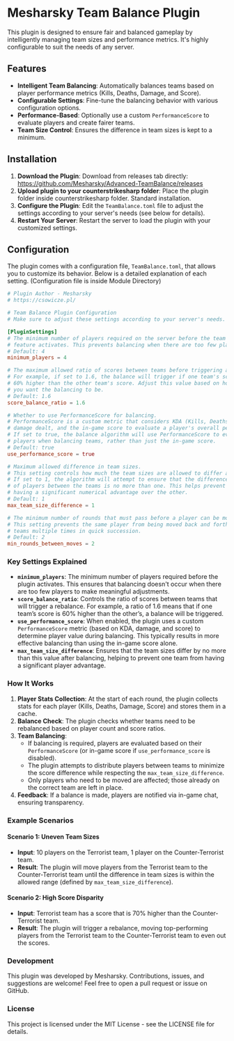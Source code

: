 # Mesharsky Team Balance Plugin

This plugin is designed to ensure fair and balanced gameplay by intelligently managing team sizes and performance metrics. It's highly configurable to suit the needs of any server.

## Features

- **Intelligent Team Balancing**: Automatically balances teams based on player performance metrics (Kills, Deaths, Damage, and Score).
- **Configurable Settings**: Fine-tune the balancing behavior with various configuration options.
- **Performance-Based**: Optionally use a custom `PerformanceScore` to evaluate players and create fairer teams.
- **Team Size Control**: Ensures the difference in team sizes is kept to a minimum.

## Installation

1. **Download the Plugin**: Download from releases tab directly: https://github.com/Mesharsky/Advanced-TeamBalance/releases
2. **Upload plugin to your counterstrikesharp folder**: Place the plugin folder inside counterstrikesharp folder. Standard installation.
3. **Configure the Plugin**: Edit the `TeamBalance.toml` file to adjust the settings according to your server's needs (see below for details).
4. **Restart Your Server**: Restart the server to load the plugin with your customized settings.

## Configuration

The plugin comes with a configuration file, `TeamBalance.toml`, that allows you to customize its behavior. Below is a detailed explanation of each setting. (Configuration file is inside Module Directory)

```toml
# Plugin Author - Mesharsky
# https://csowicze.pl/

# Team Balance Plugin Configuration
# Make sure to adjust these settings according to your server's needs.

[PluginSettings]
# The minimum number of players required on the server before the team balance
# feature activates. This prevents balancing when there are too few players.
# Default: 4
minimum_players = 4

# The maximum allowed ratio of scores between teams before triggering a balance.
# For example, if set to 1.6, the balance will trigger if one team's score is
# 60% higher than the other team's score. Adjust this value based on how strict
# you want the balancing to be.
# Default: 1.6
score_balance_ratio = 1.6

# Whether to use PerformanceScore for balancing.
# PerformanceScore is a custom metric that considers KDA (Kills, Deaths, Assists),
# damage dealt, and the in-game score to evaluate a player's overall performance.
# If set to true, the balance algorithm will use PerformanceScore to evaluate 
# players when balancing teams, rather than just the in-game score.
# Default: true
use_performance_score = true

# Maximum allowed difference in team sizes.
# This setting controls how much the team sizes are allowed to differ after balancing.
# If set to 1, the algorithm will attempt to ensure that the difference in the number 
# of players between the teams is no more than one. This helps prevent one team from
# having a significant numerical advantage over the other.
# Default: 1
max_team_size_difference = 1

# The minimum number of rounds that must pass before a player can be moved again.
# This setting prevents the same player from being moved back and forth between
# teams multiple times in quick succession.
# Default: 2
min_rounds_between_moves = 2
```
### Key Settings Explained
- **`minimum_players`**: The minimum number of players required before the plugin activates. This ensures that balancing doesn't occur when there are too few players to make meaningful adjustments.
- **`score_balance_ratio`**: Controls the ratio of scores between teams that will trigger a rebalance. For example, a ratio of 1.6 means that if one team’s score is 60% higher than the other’s, a balance will be triggered.
- **`use_performance_score`**: When enabled, the plugin uses a custom `PerformanceScore` metric (based on KDA, damage, and score) to determine player value during balancing. This typically results in more effective balancing than using the in-game score alone.
- **`max_team_size_difference`**: Ensures that the team sizes differ by no more than this value after balancing, helping to prevent one team from having a significant player advantage.

### How It Works

1. **Player Stats Collection**: At the start of each round, the plugin collects stats for each player (Kills, Deaths, Damage, Score) and stores them in a cache.
2. **Balance Check**: The plugin checks whether teams need to be rebalanced based on player count and score ratios.
3. **Team Balancing**:
   - If balancing is required, players are evaluated based on their `PerformanceScore` (or in-game score if `use_performance_score` is disabled).
   - The plugin attempts to distribute players between teams to minimize the score difference while respecting the `max_team_size_difference`.
   - Only players who need to be moved are affected; those already on the correct team are left in place.
4. **Feedback**: If a balance is made, players are notified via in-game chat, ensuring transparency.

### Example Scenarios

#### Scenario 1: Uneven Team Sizes
- **Input**: 10 players on the Terrorist team, 1 player on the Counter-Terrorist team.
- **Result**: The plugin will move players from the Terrorist team to the Counter-Terrorist team until the difference in team sizes is within the allowed range (defined by `max_team_size_difference`).

#### Scenario 2: High Score Disparity
- **Input**: Terrorist team has a score that is 70% higher than the Counter-Terrorist team.
- **Result**: The plugin will trigger a rebalance, moving top-performing players from the Terrorist team to the Counter-Terrorist team to even out the scores.

### Development
This plugin was developed by Mesharsky. Contributions, issues, and suggestions are welcome! Feel free to open a pull request or issue on GitHub.

### License
This project is licensed under the MIT License - see the LICENSE file for details.
